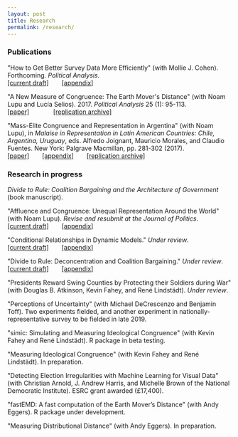 ```yaml
---
layout: post
title: Research
permalink: /research/
---
```


### Publications

"How to Get Better Survey Data More Efficiently" (with Mollie J. Cohen). Forthcoming. *Political Analysis*. <br> 
<span style="padding-right:5%"><a href="{{ site.url }}/download/Cohen-Warner-How-To.pdf"><i class='fa fa-file-pdf-o'></i> [current draft]</a></span>
<a href="{{ site.url }}/download/Cohen-Warner-How-To-Appendix.pdf"><i class='fa fa-file-pdf-o'></i> [appendix]</a> 

"A New Measure of Congruence: The Earth Mover's Distance" (with Noam Lupu and Lucía Selios). 2017. *Political Analysis* 25 (1): 95-113. <br>
<span style="padding-right:5%"><a href="{{ site.url }}/download/Lupu-Selios-Warner-EMD.pdf"><i class='fa fa-file-pdf-o'></i> [paper]</a></span>
<span style="padding-left:5%"><a href="https://dataverse.harvard.edu/dataset.xhtml?persistentId=doi:10.7910/DVN/NO90AJ"><i class='fa fa-code-fork'></i> [replication archive]</a></span>

"Mass-Elite Congruence and Representation in Argentina" (with Noam Lupu), in *Malaise in Representation in Latin American Countries: Chile, Argentina, Uruguay*, eds. Alfredo Joignant, Mauricio Morales, and Claudio Fuentes. New York: Palgrave Macmillan, pp. 281-302 (2017). <br>
<span style="padding-right:5%"><a href="{{ site.url }}/download/Lupu-Warner-Congruence-Argentina.pdf"><i class='fa fa-file-pdf-o'></i> [paper]</a></span> 
<a href="{{ site.url }}/download/Lupu-Warner-Congruence-Argentina-Appendix.pdf"><i class='fa fa-file-pdf-o'></i> [appendix]</a> 
<span style="padding-left:5%"><a href="https://github.com/zachwarner/Lupu-Warner-Congruence-Argentina"><i class='fa fa-github'></i> [replication archive]</a></span>

### Research in progress
*Divide to Rule: Coalition Bargaining and the Architecture of Government* (book manuscript). 

"Affluence and Congruence: Unequal Representation Around the World" (with Noam Lupu). *Revise and resubmit at the Journal of Politics*. <br>
<span style="padding-right:5%"><a href="{{ site.url }}/download/Lupu-Warner-Affluence.pdf"><i class='fa fa-file-pdf-o'></i> [current draft]</a></span>
<a href="{{ site.url }}/download/Lupu-Warner-Affluence-Appendix.pdf"><i class='fa fa-file-pdf-o'></i> [appendix]</a>

"Conditional Relationships in Dynamic Models." *Under review*. <br>
<span style="padding-right:5%"><a href="{{ site.url }}/download/Warner-Conditional-Relationships.pdf"><i class='fa fa-file-pdf-o'></i> [current draft]</a></span> 
<a href="{{ site.url }}/download/Warner-Conditional-Relationships-Appendix.pdf"><i class='fa fa-file-pdf-o'></i> [appendix]</a>

"Divide to Rule: Deconcentration and Coalition Bargaining." *Under review*. <br>
<span style="padding-right:5%"><a href="{{ site.url }}/download/Warner-Divide-to-Rule.pdf"><i class='fa fa-file-pdf-o'></i> [current draft]</a></span>
<a href="{{ site.url }}/download/Warner-Divide-to-Rule-Appendix.pdf"><i class='fa fa-file-pdf-o'></i> [appendix]</a> 

"Presidents Reward Swing Counties by Protecting their Soldiers during War" (with Douglas B. Atkinson, Kevin Fahey, and René Lindstädt). *Under review*.

"Perceptions of Uncertainty" (with Michael DeCrescenzo and Benjamin Toff). Two experiments fielded, and another experiment in nationally-representative survey to be fielded in late 2019.

"simic: Simulating and Measuring Ideological Congruence" (with Kevin Fahey and René Lindstädt). R package in beta testing.

"Measuring Ideological Congruence" (with Kevin Fahey and René Lindstädt). In preparation.

"Detecting Election Irregularities with Machine Learning for Visual Data" (with Christian Arnold, J. Andrew Harris, and Michelle Brown of the National Democratic Institute). ESRC grant awarded (£17,400).

"fastEMD: A fast computation of the Earth Mover’s Distance" (with Andy Eggers). R package under development.

"Measuring Distributional Distance" (with Andy Eggers). In preparation.